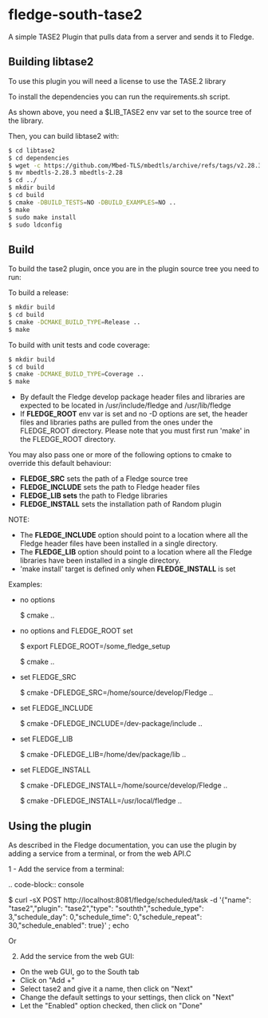 # fledge-south-tase2
A simple TASE2 Plugin that pulls data from a server and sends it to Fledge.

## Building libtase2
To use this plugin you will need a license to use the TASE.2 library

To install the dependencies you can run the requirements.sh script.

As shown above, you need a $LIB_TASE2 env var set to the source tree of the
library.

Then, you can build libtase2 with:

```bash
$ cd libtase2
$ cd dependencies
$ wget -c https://github.com/Mbed-TLS/mbedtls/archive/refs/tags/v2.28.3.tar.gz -O - | tar -xz
$ mv mbedtls-2.28.3 mbedtls-2.28
$ cd ../
$ mkdir build
$ cd build
$ cmake -DBUILD_TESTS=NO -DBUILD_EXAMPLES=NO ..
$ make
$ sudo make install
$ sudo ldconfig
```

Build
-----


To build the tase2 plugin, once you are in the plugin source tree you need to run:

To build a release:

```bash 
$ mkdir build
$ cd build
$ cmake -DCMAKE_BUILD_TYPE=Release ..
$ make
```

To build with unit tests and code coverage:

```bash
$ mkdir build
$ cd build
$ cmake -DCMAKE_BUILD_TYPE=Coverage ..
$ make
```

- By default the Fledge develop package header files and libraries
  are expected to be located in /usr/include/fledge and /usr/lib/fledge
- If **FLEDGE_ROOT** env var is set and no -D options are set,
  the header files and libraries paths are pulled from the ones under the
  FLEDGE_ROOT directory.
  Please note that you must first run 'make' in the FLEDGE_ROOT directory.

You may also pass one or more of the following options to cmake to override
this default behaviour:

- **FLEDGE_SRC** sets the path of a Fledge source tree
- **FLEDGE_INCLUDE** sets the path to Fledge header files
- **FLEDGE_LIB sets** the path to Fledge libraries
- **FLEDGE_INSTALL** sets the installation path of Random plugin

NOTE:
- The **FLEDGE_INCLUDE** option should point to a location where all the Fledge
  header files have been installed in a single directory.
- The **FLEDGE_LIB** option should point to a location where all the Fledge
  libraries have been installed in a single directory.
- 'make install' target is defined only when **FLEDGE_INSTALL** is set

Examples:

- no options

  $ cmake ..

- no options and FLEDGE_ROOT set

  $ export FLEDGE_ROOT=/some_fledge_setup

  $ cmake ..

- set FLEDGE_SRC

  $ cmake -DFLEDGE_SRC=/home/source/develop/Fledge  ..

- set FLEDGE_INCLUDE

  $ cmake -DFLEDGE_INCLUDE=/dev-package/include ..
- set FLEDGE_LIB

  $ cmake -DFLEDGE_LIB=/home/dev/package/lib ..
- set FLEDGE_INSTALL

  $ cmake -DFLEDGE_INSTALL=/home/source/develop/Fledge ..

  $ cmake -DFLEDGE_INSTALL=/usr/local/fledge ..


Using the plugin
----------------

As described in the Fledge documentation, you can use the plugin by adding
a service from a terminal, or from the web API.C

1 - Add the service from a terminal:

.. code-block:: console

$ curl -sX POST http://localhost:8081/fledge/scheduled/task -d '{"name": "tase2","plugin": "tase2","type": "southth","schedule_type": 3,"schedule_day": 0,"schedule_time": 0,"schedule_repeat": 30,"schedule_enabled": true}' ; echo

Or

2) Add the service from the web GUI:

- On the web GUI, go to the South tab
- Click on "Add +"
- Select tase2 and give it a name, then click on "Next"
- Change the default settings to your settings, then click on "Next"
- Let the "Enabled" option checked, then click on "Done"
